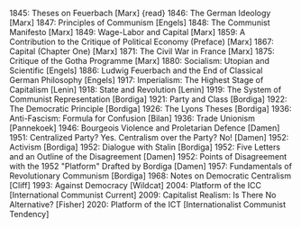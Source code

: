 1845: Theses on Feuerbach [Marx] {read}
1846: The German Ideology [Marx]
1847: Principles of Communism [Engels]
1848: The Communist Manifesto [Marx]
1849: Wage-Labor and Capital [Marx]
1859: A Contribution to the Critique of Political Economy (Preface) [Marx]
1867: Capital (Chapter One) [Marx]
1871: The Civil War in France [Marx]
1875: Critique of the Gotha Programme [Marx]
1880: Socialism: Utopian and Scientific [Engels]
1886: Ludwig Feuerbach and the End of Classical German Philosophy [Engels]
1917: Imperialism: The Highest Stage of Capitalism [Lenin]
1918: State and Revolution [Lenin]
1919: The System of Communist Representation [Bordiga]
1921: Party and Class [Bordiga]
1922: The Democratic Principle [Bordiga]
1926: The Lyons Theses [Bordiga]
1936: Anti-Fascism: Formula for Confusion [Bilan]
1936: Trade Unionism [Pannekoek]
1946: Bourgeois Violence and Proletarian Defence [Damen]
1951: Centralized Party? Yes. Centralism over the Party? No! [Damen]
1952: Activism [Bordiga]
1952: Dialogue with Stalin [Bordiga]
1952: Five Letters and an Outline of the Disagreement [Damen]
1952: Points of Disagreement with the 1952 "Platform" Drafted by Bordiga [Damen]
1957: Fundamentals of Revolutionary Communism [Bordiga]
1968: Notes on Democratic Centralism [Cliff]
1993: Against Democracy [Wildcat]
2004: Platform of the ICC [International Communist Current]
2009: Capitalist Realism: Is There No Alternative? [Fisher]
2020: Platform of the ICT [Internationalist Communist Tendency]
